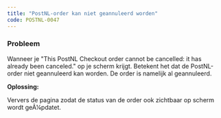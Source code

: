```yaml
---
title: "PostNL-order kan niet geannuleerd worden"
code: POSTNL-0047
---
```



<p><h3>Probleem</h3></p>
<p>Wanneer je "This PostNL Checkout order cannot be cancelled: it has already been canceled." op je scherm krijgt. Betekent het dat de PostNL-order niet geannuleerd kan worden. De order is namelijk al geannuleerd.</p>
<p><strong>Oplossing: </strong></p>
<p>Ververs de pagina zodat de status van de order ook zichtbaar op scherm wordt geÃ¼pdatet. </p>
<p></p>
